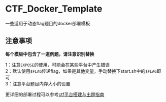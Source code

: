 # CTF_Docker_Template

一些适用于动态flag题目的docker部署模板


## 注意事项

**每个模板中包含了一道例题，请注意识别替换**

1：注意`EXPOSE`的使用，可能会在某些平台中产生错误  
2：默认使用`$FLAG`传递flag，如果是其他变量，手动替换下start.sh中的`$FLAG`即可  
3：注意平台题目内存大小的设置


更详细的部署过程可以参考[ctf平台搭建与出题指南](https://www.dr0n.top/posts/5ae46a89/)